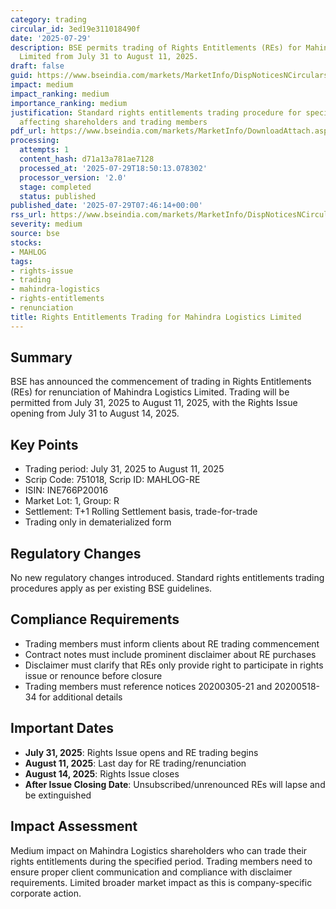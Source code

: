 ```yaml
---
category: trading
circular_id: 3ed19e311018490f
date: '2025-07-29'
description: BSE permits trading of Rights Entitlements (REs) for Mahindra Logistics
  Limited from July 31 to August 11, 2025.
draft: false
guid: https://www.bseindia.com/markets/MarketInfo/DispNoticesNCirculars.aspx?Noticeid={253B0A11-2B12-4981-8F66-7E3573A509A6}&noticeno=20250729-9&dt=07/29/2025&icount=9&totcount=71&flag=0
impact: medium
impact_ranking: medium
importance_ranking: medium
justification: Standard rights entitlements trading procedure for specific company
  affecting shareholders and trading members
pdf_url: https://www.bseindia.com/markets/MarketInfo/DownloadAttach.aspx?id=20250729-9&attachedId=
processing:
  attempts: 1
  content_hash: d71a13a781ae7128
  processed_at: '2025-07-29T18:50:13.078302'
  processor_version: '2.0'
  stage: completed
  status: published
published_date: '2025-07-29T07:46:14+00:00'
rss_url: https://www.bseindia.com/markets/MarketInfo/DispNoticesNCirculars.aspx?Noticeid={253B0A11-2B12-4981-8F66-7E3573A509A6}&noticeno=20250729-9&dt=07/29/2025&icount=9&totcount=71&flag=0
severity: medium
source: bse
stocks:
- MAHLOG
tags:
- rights-issue
- trading
- mahindra-logistics
- rights-entitlements
- renunciation
title: Rights Entitlements Trading for Mahindra Logistics Limited
---
```


## Summary

BSE has announced the commencement of trading in Rights Entitlements (REs) for renunciation of Mahindra Logistics Limited. Trading will be permitted from July 31, 2025 to August 11, 2025, with the Rights Issue opening from July 31 to August 14, 2025.

## Key Points

- Trading period: July 31, 2025 to August 11, 2025
- Scrip Code: 751018, Scrip ID: MAHLOG-RE
- ISIN: INE766P20016
- Market Lot: 1, Group: R
- Settlement: T+1 Rolling Settlement basis, trade-for-trade
- Trading only in dematerialized form

## Regulatory Changes

No new regulatory changes introduced. Standard rights entitlements trading procedures apply as per existing BSE guidelines.

## Compliance Requirements

- Trading members must inform clients about RE trading commencement
- Contract notes must include prominent disclaimer about RE purchases
- Disclaimer must clarify that REs only provide right to participate in rights issue or renounce before closure
- Trading members must reference notices 20200305-21 and 20200518-34 for additional details

## Important Dates

- **July 31, 2025**: Rights Issue opens and RE trading begins
- **August 11, 2025**: Last day for RE trading/renunciation
- **August 14, 2025**: Rights Issue closes
- **After Issue Closing Date**: Unsubscribed/unrenounced REs will lapse and be extinguished

## Impact Assessment

Medium impact on Mahindra Logistics shareholders who can trade their rights entitlements during the specified period. Trading members need to ensure proper client communication and compliance with disclaimer requirements. Limited broader market impact as this is company-specific corporate action.